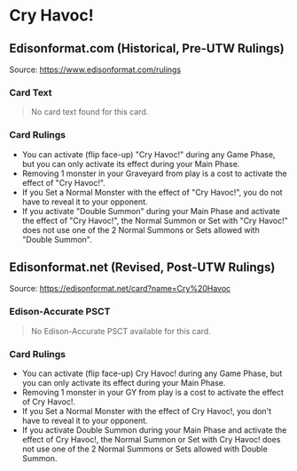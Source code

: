 # Cry Havoc!

## Edisonformat.com (Historical, Pre-UTW Rulings)

Source: https://www.edisonformat.com/rulings

### Card Text

> No card text found for this card.

### Card Rulings

*   You can activate (flip face-up) "Cry Havoc!" during any Game Phase, but you can only activate its effect during your Main Phase.
*   Removing 1 monster in your Graveyard from play is a cost to activate the effect of "Cry Havoc!".
*   If you Set a Normal Monster with the effect of "Cry Havoc!", you do not have to reveal it to your opponent.
*   If you activate "Double Summon" during your Main Phase and activate the effect of "Cry Havoc!", the Normal Summon or Set with "Cry Havoc!" does not use one of the 2 Normal Summons or Sets allowed with "Double Summon".

## Edisonformat.net (Revised, Post-UTW Rulings)

Source: https://edisonformat.net/card?name=Cry%20Havoc

### Edison-Accurate PSCT

> No Edison-Accurate PSCT available for this card.

### Card Rulings

*   You can activate (flip face-up) Cry Havoc! during any Game Phase, but you can only activate its effect during your Main Phase.
*   Removing 1 monster in your GY from play is a cost to activate the effect of Cry Havoc!.
*   If you Set a Normal Monster with the effect of Cry Havoc!, you don't have to reveal it to your opponent.
*   If you activate Double Summon during your Main Phase and activate the effect of Cry Havoc!, the Normal Summon or Set with Cry Havoc! does not use one of the 2 Normal Summons or Sets allowed with Double Summon.
            